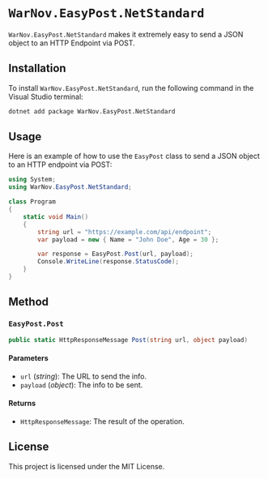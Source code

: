 ﻿# `WarNov.EasyPost.NetStandard`

`WarNov.EasyPost.NetStandard` makes it extremely easy to send a JSON object to an HTTP Endpoint via POST.

## Installation

To install `WarNov.EasyPost.NetStandard`, run the following command in the Visual Studio terminal:

```sh
dotnet add package WarNov.EasyPost.NetStandard
```

## Usage

Here is an example of how to use the `EasyPost` class to send a JSON object to an HTTP endpoint via POST:

```csharp
using System;
using WarNov.EasyPost.NetStandard;

class Program 
{
    static void Main() 
    {
        string url = "https://example.com/api/endpoint"; 
        var payload = new { Name = "John Doe", Age = 30 };

        var response = EasyPost.Post(url, payload);
        Console.WriteLine(response.StatusCode);
    }
}
```

## Method

### `EasyPost.Post`

```csharp
public static HttpResponseMessage Post(string url, object payload)
```

#### Parameters

- `url` (*string*): The URL to send the info.
- `payload` (*object*): The info to be sent.

#### Returns

- `HttpResponseMessage`: The result of the operation.

## License

This project is licensed under the MIT License.
